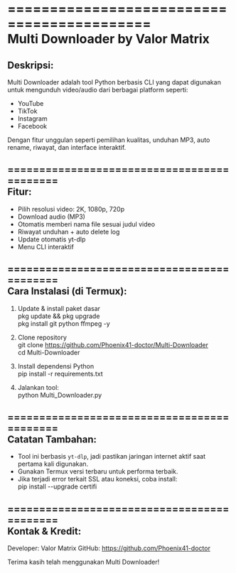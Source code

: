 ===========================================  
     Multi Downloader by Valor Matrix
===========================================  

Deskripsi:  
-----------  
Multi Downloader adalah tool Python berbasis CLI yang dapat digunakan untuk mengunduh video/audio dari berbagai platform seperti:  
- YouTube  
- TikTok  
- Instagram  
- Facebook  

Dengan fitur unggulan seperti pemilihan kualitas, unduhan MP3, auto rename, riwayat, dan interface interaktif.  

===========================================  
Fitur:  
-------  
- Pilih resolusi video: 2K, 1080p, 720p  
- Download audio (MP3)  
- Otomatis memberi nama file sesuai judul video  
- Riwayat unduhan + auto delete log  
- Update otomatis yt-dlp  
- Menu CLI interaktif  

===========================================  
Cara Instalasi (di Termux):  
-----------------------------  
1. Update & install paket dasar  
   pkg update && pkg upgrade  
   pkg install git python ffmpeg -y  

2. Clone repository  
   git clone https://github.com/Phoenix41-doctor/Multi-Downloader  
   cd Multi-Downloader 

3. Install dependensi Python  
   pip install -r requirements.txt  

4. Jalankan tool:  
   python Multi_Downloader.py  

===========================================  
Catatan Tambahan:  
------------------  
- Tool ini berbasis `yt-dlp`, jadi pastikan jaringan internet aktif saat pertama kali digunakan.  
- Gunakan Termux versi terbaru untuk performa terbaik.  
- Jika terjadi error terkait SSL atau koneksi, coba install:  
   pip install --upgrade certifi  

===========================================  
Kontak & Kredit:  
----------------  
Developer: Valor Matrix
GitHub: https://github.com/Phoenix41-doctor  

Terima kasih telah menggunakan Multi Downloader!
